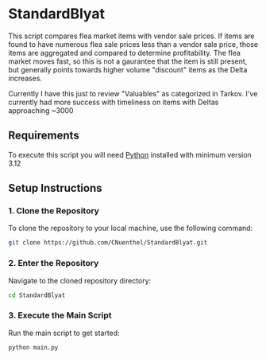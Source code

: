 # StandardBlyat

This script compares flea market items with vendor sale prices. If items are found to have numerous flea sale prices less than a vendor sale price, those items are aggregated and compared to determine profitability. The flea market moves fast, so this is not a gaurantee that the item is still present, but generally points towards higher volume "discount" items as the Delta increases. 

Currently I have this just to review "Valuables" as categorized in Tarkov. I've currently had more success with timeliness on items with Deltas approaching ~3000

## Requirements
To execute this script you will need [Python](https://www.python.org/downloads/) installed with minimum version 3.12

## Setup Instructions

### 1. Clone the Repository
To clone the repository to your local machine, use the following command:

```bash
git clone https://github.com/CNuenthel/StandardBlyat.git
```

### 2. Enter the Repository

Navigate to the cloned repository directory:

```bash
cd StandardBlyat
```

### 3. Execute the Main Script

Run the main script to get started:
```bash
python main.py
```
